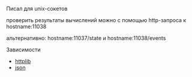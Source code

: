 Писал для unix-сокетов

проверить результаты вычислений можно с помощью http-запроса к hostname:11038

альтернативно: hostname:11037/state и hostname:11038/events

Зависимости

- [httplib](https://github.com/yhirose/cpp-httplib)
- [json](https://github.com/nlohmann/json)